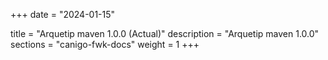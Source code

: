 +++
date        = "2024-01-15"

title       = "Arquetip maven 1.0.0 (Actual)"
description = "Arquetip maven 1.0.0"
sections    = "canigo-fwk-docs"
weight		= 1
+++

